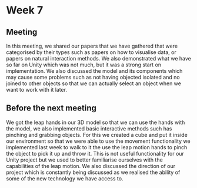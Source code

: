 # Week 7
## Meeting
In this meeting, we shared our papers that we have gathered that were categorised by their types such as papers on how to visualise data, or papers on natural interaction methods. 
We also demonstrated what we have so far on Unity which was not much, but it was a strong start on implementation. 
We also discussed the model and its components which may cause some problems such as not having objected isolated and no joined to other objects so that we can actually select an object when we want to work with it later. 

## Before the next meeting
We got the leap hands in our 3D model so that we can use the hands with the model, we also implemented basic interactive methods such has pinching and grabbing objects. 
For this we created a cube and put it inside our environment so that we were able to use the movement functionality we implemented last week to walk to it the use the leap motion hands to pinch the object to pick it up and throw it. 
This is not useful functionality for our Unity project but we used to better familiarise ourselves with the capabilities of the leap motion. 
We also discussed the direction of our project which is constantly being discussed as we realised the ability of some of the new technology we have access to.
